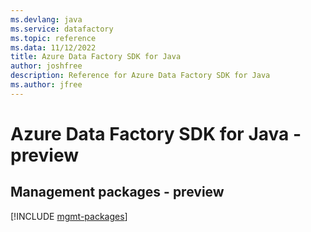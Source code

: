```yaml
---
ms.devlang: java
ms.service: datafactory
ms.topic: reference
ms.data: 11/12/2022
title: Azure Data Factory SDK for Java
author: joshfree
description: Reference for Azure Data Factory SDK for Java
ms.author: jfree
---
```

# Azure Data Factory SDK for Java - preview

## Management packages - preview
[!INCLUDE [mgmt-packages](data-factory-mgmt-index.md)]